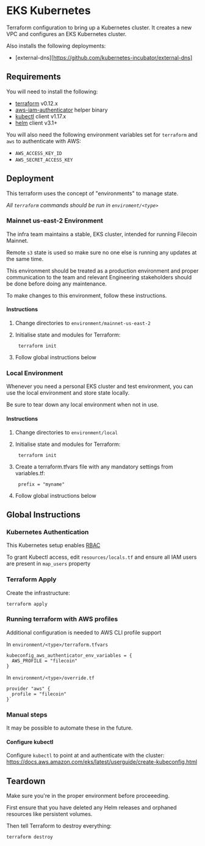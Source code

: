 # EKS Kubernetes

Terraform configuration to bring up a Kubernetes cluster. It creates a new VPC and configures an EKS Kubernetes cluster.

Also installs the following deployments:
- [external-dns][https://github.com/kubernetes-incubator/external-dns]

[EKS]: https://aws.amazon.com/eks/

## Requirements

You will need to install the following:

- [terraform][] v0.12.x
- [aws-iam-authenticator][] helper binary
- [kubectl][] client v1.17.x
- [helm][] client v3.1+

[Terraform]: https://www.terraform.io/
[aws-iam-authenticator]: https://docs.aws.amazon.com/eks/latest/userguide/configure-kubectl.html
[kubectl]: https://kubernetes.io/docs/tasks/tools/install-kubectl/#install-with-homebrew-on-macos
[helm]: https://docs.helm.sh/using_helm/#installing-the-helm-client

You will also need the following environment variables set for `terraform`
and `aws` to authenticate with AWS:

- `AWS_ACCESS_KEY_ID`
- `AWS_SECRET_ACCESS_KEY`

## Deployment

This terraform uses the concept of "environments" to manage state.

*All `terraform` commands should be run in `enviroment/<type>`*

### Mainnet us-east-2 Environment

The infra team maintains a stable, EKS cluster, intended for running Filecoin Mainnet.

Remote `s3` state is used so make sure no one else is running any updates at the same time.

This environment should be treated as a production environment and proper communication to the  team and relevant Engineering stakeholders should be done before doing any maintenance.

To make changes to this environment, follow these instructions.

#### Instructions

1. Change directories to `environment/mainnet-us-east-2`
1. Initialise state and modules for Terraform:

        terraform init
1. Follow global instructions below

### Local Environment

Whenever you need a personal EKS cluster and test environment, you can use the local environment and store state locally.

Be sure to tear down any local environment when not in use.

#### Instructions

1. Change directories to `environment/local`
1. Initialise state and modules for Terraform:

        terraform init
1. Create a terraform.tfvars file with any mandatory settings from variables.tf:

        prefix = "myname"
1. Follow global instructions below

## Global Instructions

### Kubernetes Authentication

This Kubernetes setup enables [RBAC]()

To grant Kubectl access, edit `resources/locals.tf` and ensure all IAM users are present in `map_users` property

### Terraform Apply

Create the infrastructure:

    terraform apply

### Running terraform with AWS profiles

Additional configuration is needed to AWS CLI profile support

In `environment/<type>/terraform.tfvars`

```
kubeconfig_aws_authenticator_env_variables = {
  AWS_PROFILE = "filecoin"
}
```

In `environment/<type>/override.tf`

```
provider "aws" {
  profile = "filecoin"
}`
```

### Manual steps

It may be possible to automate these in the future.

#### Configure kubectl

Configure `kubectl` to point at and authenticate with the cluster: https://docs.aws.amazon.com/eks/latest/userguide/create-kubeconfig.html

## Teardown

Make sure you're in the proper environment before proceeeding.

First ensure that you have deleted any Helm releases and orphaned resources
like persistent volumes.

Then tell Terraform to destroy everything:

    terraform destroy
